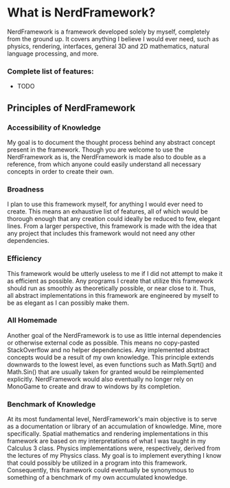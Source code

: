 # What is NerdFramework?
NerdFramework is a framework developed solely by myself, completely from the ground up. It covers anything I believe I would ever need, such as physics, rendering, interfaces, general 3D and 2D mathematics, natural language processing, and more.
### Complete list of features:
- TODO
## Principles of NerdFramework
### Accessibility of Knowledge
My goal is to document the thought process behind any abstract concept present in the framework. Though you are welcome to use the NerdFramework as is, the NerdFramework is made also to double as a reference, from which anyone could easily understand all necessary concepts in order to create their own.
### Broadness
I plan to use this framework myself, for anything I would ever need to create. This means an exhaustive list of features, all of which would be thorough enough that any creation could ideally be reduced to few, elegant lines. From a larger perspective, this framework is made with the idea that any project that includes this framework would not need any other dependencies.
### Efficiency
This framework would be utterly useless to me if I did not attempt to make it as efficient as possible. Any programs I create that utilize this framework should run as smoothly as theoretically possible, or near close to it. Thus, all abstract implementations in this framework are engineered by myself to be as elegant as I can possibly make them.
### All Homemade
Another goal of the NerdFramework is to use as little internal dependencies or otherwise external code as possible. This means no copy-pasted StackOverflow and no helper dependencies. Any implemented abstract concepts would be a result of my own knowledge. This principle extends downwards to the lowest level, as even functions such as Math.Sqrt() and Math.Sin() that are usually taken for granted would be reimplemented explicitly. NerdFramework would also eventually no longer rely on MonoGame to create and draw to windows by its completion.
### Benchmark of Knowledge
At its most fundamental level, NerdFramework's main objective is to serve as a documentation or library of an accumulation of knowledge. Mine, more specifically. Spatial mathematics and rendering implementations in this framework are based on my interpretations of what I was taught in my Calculus 3 class. Physics implementations were, respectively, derived from the lectures of my Physics class. My goal is to implement everything I know that could possibly be utilized in a program into this framework. Consequently, this framework could eventually be synonymous to something of a benchmark of my own accumulated knowledge.